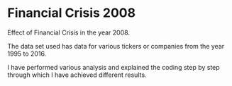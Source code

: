 # Financial Crisis 2008
Effect of Financial Crisis in the year 2008.

The data set used has data for various tickers or companies from the year 1995 to 2016.

I have performed various analysis and explained the coding step by step through which I have achieved different results.
